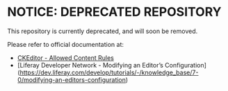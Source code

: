 # NOTICE: DEPRECATED REPOSITORY

This repository is currently deprecated, and will soon be removed.

Please refer to official documentation at:
 - [CKEditor - Allowed Content Rules](http://docs.ckeditor.com/#!/guide/dev_allowed_content_rules)
 - [Liferay Developer Network - Modifying an Editor’s Configuration] (https://dev.liferay.com/develop/tutorials/-/knowledge_base/7-0/modifying-an-editors-configuration)